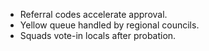 - Referral codes accelerate approval.
- Yellow queue handled by regional councils.
- Squads vote-in locals after probation.